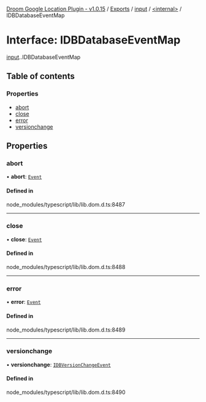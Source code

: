 [Droom Google Location Plugin - v1.0.15](../README.md) / [Exports](../modules.md) / [input](../modules/input.md) / [<internal\>](../modules/input._internal_.md) / IDBDatabaseEventMap

# Interface: IDBDatabaseEventMap

[input](../modules/input.md).[<internal>](../modules/input._internal_.md).IDBDatabaseEventMap

## Table of contents

### Properties

- [abort](input._internal_.IDBDatabaseEventMap.md#abort)
- [close](input._internal_.IDBDatabaseEventMap.md#close)
- [error](input._internal_.IDBDatabaseEventMap.md#error)
- [versionchange](input._internal_.IDBDatabaseEventMap.md#versionchange)

## Properties

### abort

• **abort**: [`Event`](../modules/input._internal_.md#event)

#### Defined in

node_modules/typescript/lib/lib.dom.d.ts:8487

___

### close

• **close**: [`Event`](../modules/input._internal_.md#event)

#### Defined in

node_modules/typescript/lib/lib.dom.d.ts:8488

___

### error

• **error**: [`Event`](../modules/input._internal_.md#event)

#### Defined in

node_modules/typescript/lib/lib.dom.d.ts:8489

___

### versionchange

• **versionchange**: [`IDBVersionChangeEvent`](../modules/input._internal_.md#idbversionchangeevent)

#### Defined in

node_modules/typescript/lib/lib.dom.d.ts:8490
